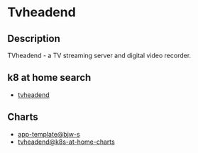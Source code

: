 # Tvheadend

## Description

TVheadend - a TV streaming server and digital video recorder.

## k8 at home search

- [tvheadend](https://nanne.dev/k8s-at-home-search/#/tvheadend)

## Charts

- [app-template@bjw-s](https://bjw-s.github.io/helm-charts/)
- [tvheadend@k8s-at-home-charts](https://k8s-at-home.com/charts/)
